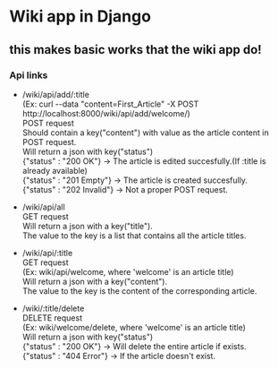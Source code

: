 # Wiki app in Django

## this makes basic works that the wiki app do!

### Api links

-	/wiki/api/add/:title<br/>
	(Ex:  curl --data "content=First_Article" -X POST http://localhost:8000/wiki/api/add/welcome/)<br/>
	POST request<br/>
	Should contain a key("content") with value as the article content in POST request.<br/>
	Will return a json with key("status")<br/>
	{"status" : "200 OK"} -> The article is edited succesfully.(If :title is already available)<br/>
	{"status" : "201 Empty"} -> The article is created succesfully.<br/>
	{"status" : "202 Invalid"} -> Not a proper POST request.<br/>

-	/wiki/api/all<br/>
	GET request<br/>
	Will return a json with a key("title").<br/>
	The value to the key is a list that contains all the article titles.<br/>

-	/wiki/api/:title<br/>
	GET request<br/>
	(Ex: wiki/api/welcome, where 'welcome' is an article title)<br/>
	Will return a json with a key("content").<br/>
	The value to the key is the content of the corresponding article.<br/>

-	/wiki/:title/delete<br/>
	DELETE request<br/>
	(Ex: wiki/welcome/delete, where 'welcome' is an article title)<br/>
	Will return a json with key("status")<br/>
	{"status" : "200 OK"} -> Will delete the entire article if exists.<br/>
	{"status" : "404 Error"} -> If the article doesn't exist.<br/>